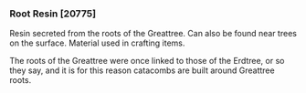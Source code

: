 ### Root Resin [20775]

Resin secreted from the roots of the Greattree. Can also be found near trees on the surface. Material used in crafting items.

The roots of the Greattree were once linked to those of the Erdtree, or so they say, and it is for this reason catacombs are built around Greattree roots.
